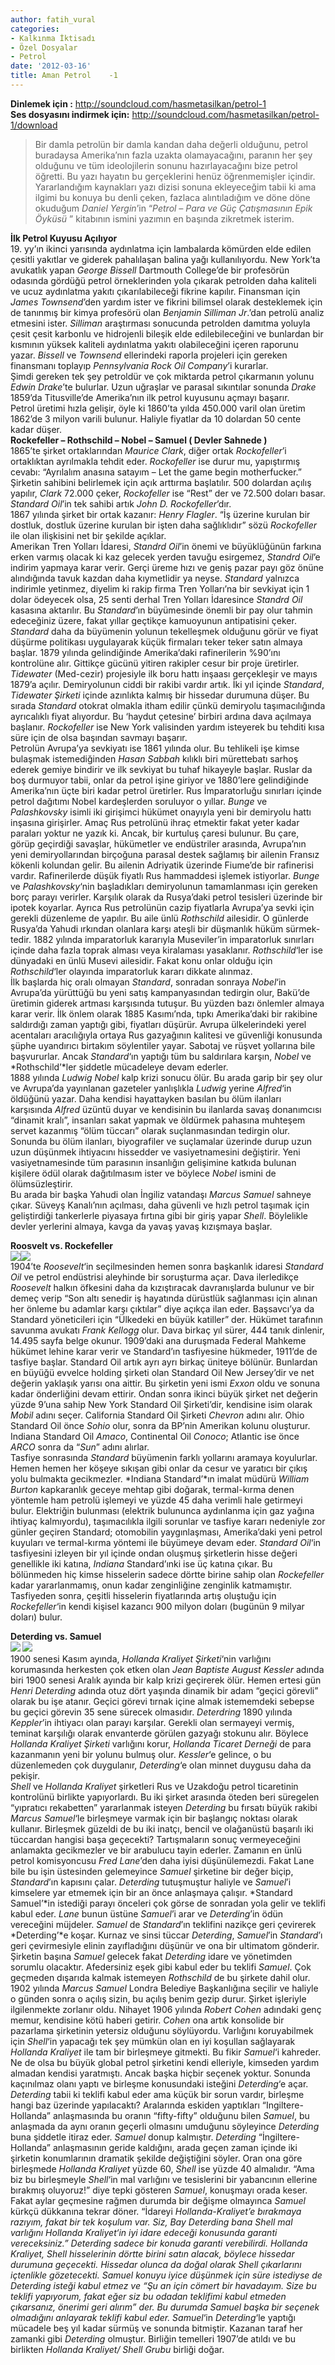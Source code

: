 ```yaml
---
author: fatih_vural
categories:
- Kalkınma İktisadı
- Özel Dosyalar
- Petrol
date: '2012-03-16'
title: Aman Petrol    -1
---
```


**Dinlemek için :** <http://soundcloud.com/hasmetasilkan/petrol-1>  
**Ses dosyasını indirmek için:** <http://soundcloud.com/hasmetasilkan/petrol-1/download>

> Bir damla petrolün bir damla kandan daha değerli olduğunu, petrol buradaysa Amerika’nın fazla uzakta olamayacağını, paranın her şey olduğunu ve tüm ideolojilerin sonunu hazırlayacağını bize petrol öğretti. Bu yazı hayatın bu gerçeklerini henüz öğrenmemişler içindir. Yararlandığım kaynakları yazı dizisi sonuna ekleyeceğim tabii ki ama ilgimi bu konuya bu denli çeken, fazlaca alıntıladığım ve döne döne okuduğum *Daniel Yergin*’in “*Petrol – Para ve Güç Çatışmasının Epik Öyküsü* ” kitabının ismini yazımın en başında zikretmek isterim.

   
**İlk Petrol Kuyusu Açılıyor**  
19\. yy’ın ikinci yarısında aydınlatma için lambalarda kömürden elde edilen çesitli yakıtlar ve giderek pahalılaşan balina yağı kullanılıyordu. New York’ta avukatlık yapan *George Bissell* Dartmouth College’de bir profesörün odasında gördüğü petrol örneklerinden yola çıkarak petrolden daha kaliteli ve ucuz aydınlatma yakıtı çıkarılabileceği fikrine kapılır. Finansman için *James Townsend*’den yardım ister ve fikrini bilimsel olarak desteklemek için de tanınmış bir kimya profesörü olan *Benjamin Silliman Jr*.’dan petrolü analiz etmesini ister. *Silliman* araştırması sonucunda petrolden damıtma yoluyla çesit çesit karbonlu ve hidrojenli bileşik elde edilebileceğini ve bunlardan bir kısmının yüksek kaliteli aydınlatma yakıtı olabileceğini içeren raporunu yazar. *Bissell* ve *Townsend* ellerindeki raporla projeleri için gereken finansmanı toplayıp *Pennsylvania Rock Oil Company*’i kurarlar.  
Şimdi gereken tek şey petroldür ve çok miktarda petrol çıkarmanın yolunu *Edwin Drake*’te bulurlar. Uzun uğraşlar ve parasal sıkıntılar sonunda *Drake* 1859’da Titusville’de Amerika’nın ilk petrol kuyusunu açmayı başarır.  
Petrol üretimi hızla gelişir, öyle ki 1860’ta yılda 450.000 varil olan üretim 1862’de 3 milyon varili bulunur. Haliyle fiyatlar da 10 dolardan 50 cente kadar düşer.  
**Rockefeller – Rothschild – Nobel – Samuel ( Devler Sahnede )**  
1865’te şirket ortaklarından *Maurice Clark*, diğer ortak *Rockofeller*’i ortaklıktan ayrılmakla tehdit eder. *Rockofeller* ise durur mu, yapıştırmış cevabı: “Ayrılalım anasına satayım – Let the game begin motherfucker.” Şirketin sahibini belirlemek için açık arttırma başlatılır. 500 dolardan açılış yapılır, *Clark* 72.000 çeker, *Rockofeller* ise “Rest” der ve 72.500 doları basar. *Standard Oil*’in tek sahibi artık *John D. Rockofeller*’dır.  
1867 yılında şirket bir ortak kazanır: *Henry Flagler*. “İş üzerine kurulan bir dostluk, dostluk üzerine kurulan bir işten daha sağlıklıdır” sözü *Rockofeller* ile olan ilişkisini net bir şekilde açıklar.  
Amerikan Tren Yolları İdaresi, *Standrd Oil*’in önemi ve büyüklüğünün farkına erken varmış olacak ki kaz gelecek yerden tavuğu esirgemez, *Standrd Oil*’e indirim yapmaya karar verir. Gerçi üreme hızı ve geniş pazar payı göz önüne alındığında tavuk kazdan daha kıymetlidir ya neyse. *Standard* yalnızca indirimle yetinmez, diyelim ki rakip firma Tren Yolları’na bir sevkiyat için 1 dolar ödeyecek olsa, 25 senti derhal Tren Yolları İdaresince *Standrd Oil* kasasına aktarılır. Bu *Standard*’ın büyümesinde önemli bir pay olur tahmin edeceğiniz üzere, fakat yıllar geçtikçe kamuoyunun antipatisini çeker.  
*Standard* daha da büyümenin yolunun tekelleşmek olduğunu görür ve fiyat düşürme politikası uygulayarak küçük firmaları teker teker satın almaya başlar. 1879 yılında gelindiğinde Amerika’daki rafinerilerin %90’ını kontrolüne alır. Gittikçe gücünü yitiren rakipler cesur bir proje üretirler. *Tidewater* (Med-cezir) projesiyle ilk boru hattı inşaası gerçekleşir ve mayıs 1879’a açılır. Demiryolunun ciddi bir rakibi vardır artık. İki yıl içinde *Standard*, *Tidewater Şirketi* içinde azınlıkta kalmış bir hissedar durumuna düşer. Bu sırada *Standard* otokrat olmakla itham edilir çünkü demiryolu taşımacılığında ayrıcalıklı fiyat alıyordur. Bu ‘haydut çetesine’ birbiri ardına dava açılmaya başlanır. *Rockofeller* ise New York valisinden yardım isteyerek bu tehditi kısa süre için de olsa başından savmayı başarır.  
Petrolün Avrupa’ya sevkiyatı ise 1861 yılında olur. Bu tehlikeli işe kimse bulaşmak istemediğinden *Hasan Sabbah* kılıklı biri mürettebatı sarhoş ederek gemiye bindirir ve ilk sevkiyat bu tuhaf hikayeyle başlar. Ruslar da boş durmuyor tabii, onlar da petrol işine giriyor ve 1880’lere gelindiğinde Amerika’nın üçte biri kadar petrol üretirler. Rus İmparatorluğu sınırları içinde petrol dağıtımı Nobel kardeşlerden soruluyor o yıllar. *Bunge* ve *Palashkovsky* isimli iki girişimci hükümet onayıyla yeni bir demiryolu hattı inşasına girişirler. Amaç Rus petrolünü ihraç etmektir fakat yeter kadar paraları yoktur ne yazık ki. Ancak, bir kurtuluş çaresi bulunur. Bu çare, görüp geçirdiği savaşlar, hükümetler ve endüst­riler arasında, Avrupa’nın yeni demiryollarından birçoğuna parasal destek sağlamış bir ailenin Fransız kökenli kolundan gelir. Bu ailenin Adriyatik üzerinde Fiume’de bir rafinerisi vardır. Rafinerilerde düşük fiyatlı Rus hammaddesi işlemek istiyorlar. *Bunge* ve *Palashkovsky*‘nin baş­ladıkları demiryolunun tamamlanması için gereken borç parayı verirler. Karşılık olarak da Rus­ya’daki petrol tesisleri üzerinde bir ipotek koyarlar. Ayrıca Rus petrolünün cazip fiyatlarla Avru­pa’ya sevki için gerekli düzenleme de yapılır. Bu aile ünlü *Rothschild* ailesidir. O günlerde Rusya’da Yahudi ırkından olanlara karşı ateşli bir düşmanlık hüküm sürmek­tedir. 1882 yılında imparatorluk kararıyla Museviler’in imparatorluk sınırları içinde daha fazla toprak alması veya kiralaması yasaklanır. *Rothschild*‘ler ise dünyadaki en ünlü Musevi ailesidir. Fakat konu onlar olduğu için *Rothschild*‘ler olayında imparatorluk kararı dikkate alınmaz.  
İlk başlarda hiç oralı olmayan *Standard*, sonradan sonraya *Nobel*‘in Avrupa’da yürüttüğü bu yeni satış kampanyasından te­dirgin olur, Bakü’de üretimin giderek artması karşısında tutuşur. Bu yüz­den bazı önlemler almaya karar verir. İlk ön­lem olarak 1885 Kasımı’nda, tıpkı Amerika’daki bir rakibine saldırdığı zaman yaptığı gibi, fiyat­ları düşürür. Avrupa ülkelerindeki yerel acentaları aracılığıyla ortaya Rus gazyağının kalitesi ve güvenliği konusunda şüphe uyandırıcı birtakım söylentiler yayar. Sabotaj ve rüşvet yollarına bile başvururlar. Ancak *Standard*‘ın yaptığı tüm bu saldırılara karşın, *Nobel* ve *Rothschild’*ler şiddet­le mücadeleye devam ederler.  
1888 yılında *Ludwig Nobel* kalp krizi sonucu ölür. Bu arada garip bir şey olur ve Avrupa’da yayınlanan gazeteler yanlışlıkla *Ludwig* yerine *Alfred*‘in öldüğünü yazar. Daha kendisi hayattayken basılan bu ölüm ilanları karşısında *Alf­red* üzüntü duyar ve kendisinin bu ilanlarda savaş donanımcısı “dinamit kralı”, insanları sakat yapmak ve öldürmek pahasına muhteşem servet kazanmış “ölüm tüccarı” olarak suçlanmasın­dan tedirgin olur. Sonunda bu ölüm ilanları, biyografiler ve suçlamalar üzerinde durup uzun uzun düşünmek ihtiyacını hissedder ve vasiyetnamesini değiştirir. Yeni vasiyetnamesinde tüm parasının insanlığın gelişimine katkıda bulunan kişilere ödül olarak dağıtılmasım ister ve böylece *Nobel* ismini de ölümsüzleştirir.  
Bu arada bir başka Yahudi olan İngiliz vatandaşı *Marcus Samuel* sahneye çıkar. Süveyş Kanalı’nın açılması, daha güvenli ve hızlı petrol taşımak için geliştirdiği tankerlerle piyasaya fırtına gibi bir giriş yapar *Shell*. Böylelikle devler yerlerini almaya, kavga da yavaş yavaş kızışmaya başlar.  
   
**Roosvelt vs. Rockefeller**  
![](http://miltonnewsdaily.com/wp-content/uploads/2011/02/theodore-roosevelt.jpg)![](http://www.freeinfosociety.com/media/images/989.jpg)  
1904’te *Roosevelt*‘in seçilmesinden hemen sonra başkanlık idaresi *Standard* *Oil* ve petrol endüstrisi aleyhinde bir soruşturma açar. Dava ilerledikçe *Roosevelt* halkın öfkesini daha da kızıştıracak davranışlarda bulunur ve bir demeç verip “Son altı senedir iş hayatında dürüstlük sağlanması için alınan her önleme bu adamlar karşı çıktılar” diye açıkça ilan eder. Başsavcı’ya da Standard yöneticileri için “Ülkedeki en büyük katiller” der. Hükümet tarafının savunma avukatı *Frank Kellogg* olur. Dava birkaç yıl sürer, 444 tanık dinlenir, 14.495 sayfa belge okunur. 1909’daki ana duruşmada Federal Mahkeme hükümet lehine karar verir ve Standard’ın tasfiyesine hükmeder, 1911’de de tasfiye başlar. Standard Oil artık ayrı ayrı birkaç üniteye bölünür. Bunlardan en büyüğü evvelce hol­ding şirketi olan Standard Oil New Jersey’dir ve net değerin yaklaşık yarısı ona aittir. Bu şirketin yeni ismi *Exxon* oldu ve sonuna kadar önderliğini devam ettirir. Ondan sonra ikinci büyük şir­ket net değerin yüzde 9’una sahip New York Standard Oil Şirketi’dir, kendisine isim olarak *Mo­bil* adını seçer. California Standard Oil Şirketi *Chevron* adını alır. Ohio Standard Oil önce *Sohio* olur, sonra da BP’nin Amerikan kolunu oluşturur. Indiana Standard Oil *Amaco*, Continental Oil *Conoco*; Atlantic ise önce *ARCO* sonra da “*Sun*” adını alırlar.  
Tasfiye sonrasında *Standard* büyümenin farklı yollarını aramaya koyulurlar. Hemen hemen her köşeye sıkışan gibi onlar da cesur ve yaratıcı bir çıkış yolu bulmakta gecikmezler. *Indiana Standard’*ın imalat müdürü *William Burton* kapkaranlık geceye mehtap gibi doğarak, termal-kırma denen yöntemle ham petrolü işlemeyi ve yüzde 45 daha verimli hale getirmeyi bulur. Elektriğin bulunması (elektrik bulununca aydınlanma için gaz yağına ihtiyaç kalmıyordu), taşımacılıkla ilgili sorunlar ve tasfiye kararı nedeniyle zor günler geçiren Standard; otomobilin yaygınlaşması, Amerika’daki yeni petrol kuyuları ve termal-kırma yöntemi ile büyümeye devam eder. *Standard Oil*‘in tasfiyesini izleyen bir yıl içinde ondan oluşmuş şirketle­rin hisse değeri genellikle iki katına, *Indiana* Standard’ınki ise üç katına çıkar. Bu bölünmeden hiç kimse hisselerin sadece dörtte birine sahip olan *Rockefeller* kadar yararlanmamış, onun ka­dar zenginliğine zenginlik katmamıştır. Tasfiyeden sonra, çeşitli hisselerin fiyatlarında artış oluş­tuğu için *Rockefeller*‘in kendi kişisel kazancı 900 milyon doları (bugünün 9 milyar doları) bulur.  
   
**Deterding vs. Samuel**  
**![](http://upload.wikimedia.org/wikipedia/commons/thumb/d/dd/Bundesarchiv_Bild_183-1985-0723-500,_Alfred_Rosenberg.jpg/170px-Bundesarchiv_Bild_183-1985-0723-500,_Alfred_Rosenberg.jpg) ![](http://images.npg.org.uk/264_325/5/4/mw179354.jpg)**   
1900 senesi Kasım ayında, *Hollanda Kraliyet Şirketi*‘nin varlığını korumasında herkesten çok et­ken olan *Jean Baptiste* *August Kessler* adında biri 1900 se­nesi Aralık ayında bir kalp krizi geçirerek ölür. Hemen ertesi gün *Henri Deterding* adında otuz dört yaşında dinamik bir adam “geçici görevli” olarak bu işe atanır. Geçici görevi tırnak içine almak istememdeki sebepse bu geçici görevin 35 sene sürecek olmasıdır. *Deterdring* 1890 yılında *Keppler*’in ihtiyacı olan parayı karşılar. Gerekli olan sermayeyi vermiş, teminat karşılığı olarak envanterde görülen gazyağı stokunu alır. Böylece *Hollanda Kraliyet Şirketi* varlığını korur, *Hollanda Ticaret Derneği* de para kazanmanın yeni bir yolunu bul­muş olur. *Kessler*‘e gelince, o bu düzenlemeden çok duygulanır, *Deterding*‘e olan min­net duygusu daha da pekişir.  
*Shell* ve *Hollanda Kraliyet* şirketleri Rus ve Uzakdoğu petrol ticaretinin kontrolünü birlikte yapı­yorlardı. Bu iki şirket arasında öteden beri süregelen “yıpratıcı rekabetten” yararlanmak isteyen *Deterding* bu fırsatı büyük rakibi *Marcus Samuel*‘le birleşmeye varmak için bir başlangıç nokta­sı olarak kullanır. Birleşmek güzeldi de bu iki inatçı, bencil ve olağanüstü başarılı iki tüccardan hangisi başa geçecekti? Tartışmaların sonuç vermeyeceğini anlamakta gecikmezler ve bir arabulucu tayin ederler. Zamanın en ünlü petrol komisyoncusu *Fred Lane*’den daha iyisi düşünülemezdi. Fakat Lane bile bu işin üstesinden gelemeyince *Samuel* şirketine bir değer biçip, *Standard*’ın kapısını çalar. *Deterding* tutuşmuştur haliyle ve *Samuel*’i kimselere yar etmemek için bir an önce anlaşmaya çalışır. *Standard Samuel’*in istediği parayı önceleri çok görse de sonradan yola gelir ve teklifi kabul eder. *Lane* bunun üstüne *Samuel*’i arar ve *Deterding*’in ödün vereceğini müjdeler. *Samuel* de *Standard*’ın teklifini nazikçe geri çevirerek *Deterding’*e koşar. Kurnaz ve sinsi tüccar *Deterding*, *Samuel*’in *Standard*’ı geri çevirmesiyle elinin zayıfladığını düşünür ve ona bir ultimatom gönderir. Şirketin başına *Samuel* gelecek fakat *Deterding* idare ve yönetimden sorumlu olacaktır. Afedersiniz eşek gibi kabul eder bu teklifi *Samuel*. Çok geçmeden dışarıda kalmak istemeyen *Rothschild* de bu şirkete dahil olur.  
1902 yılında *Marcus Samuel* Londra Belediye Başkanlığına seçilir ve haliyle o günden sonra o açılış sizin, bu açılış benim gezip durur. Şirket işleriyle ilgilenmekte zorlanır oldu. Nihayet 1906 yılında *Robert Cohen* adındaki genç memur, kendisine kötü haberi getirir. *Cohen* ona artık konsolide bir pazarlama şirketinin yeter­siz olduğunu söylüyordu. Varlığını koruyabilmek için *Shell*‘in yapacağı tek şey mümkün olan en iyi koşullan sağlayarak *Hollanda Kraliyet* ile tam bir birleşmeye gitmekti. Bu fikir *Samuel*‘i kah­reder. Ne de olsa bu büyük global petrol şirketini kendi elleriyle, kimseden yardım almadan kendisi yaratmıştı. Ancak başka hiçbir seçenek yoktur. Sonunda kaçınılmaz olanı yaptı ve birleş­me konusundaki isteğini *Deterding*‘e açar. *Deterding* tabii ki teklifi kabul eder ama küçük bir sorun vardır, birleşme hangi baz üze­rinde yapılacaktı? Aralarında eskiden yaptıkları “Ingiltere-Hollanda” anlaşmasında bu oranın “fifty-fifty” olduğunu bilen *Samuel*, bu anlaşmada da aynı oranın geçerli olmasını umduğunu söyleyince *Deterding* buna şiddetle itiraz eder. *Samuel* donup kalmıştır. *Deterding* “İngiltere- Hollanda” anlaşmasının geride kaldığını, arada geçen zaman içinde iki şirketin konumlarının dramatik şekilde değiştiğini söyler. Oran ona göre birleşmede *Hollanda Kraliyet* yüzde 60, *Shell* ise yüzde 40 almalıdır. “Ama biz bu birleşmeyle *Shell*‘in mal varlığını ve tesislerini bir ya­bancının ellerine bırakmış oluyoruz!” diye tepki gösteren *Samuel*, konuşmayı orada keser. Fakat aylar geçmesine rağmen durumda bir değişme olmayınca *Samuel* kürkçü dükkanına tekrar döner. “İdareyi *Hollanda-Kraliyet’*e bırakmaya razıyım, fakat bir tek koşulum var. Siz, Bay *Deterding* bana *Shell* mal varlığını *Hollanda Kraliyet*‘in iyi idare edece­ği konusunda garanti vereceksiniz.” *Deterding* sadece bir konuda garanti verebilirdi. *Hollanda Kraliyet*, *Shell* hisselerinin dört­te birini satın alacak, böylece hissedar durumuna geçecekti. Hissedar olunca da doğal olarak *Shell* çıkarlarını içtenlikle gözetecekti. *Samuel* konuyu iyice düşünmek için süre istediyse de *Deterding* isteği kabul etmez ve “Şu an için cömert bir havadayım. Size bu teklifi yapıyorum, fakat eğer siz bu odadan teklifimi kabul etmeden çıkarsanız, önerimi geri alırım” der. Bu du­rumda *Samuel* başka bir seçenek olmadığını anlayarak teklifi kabul eder*. Samuel*‘in *Deterding*‘le yaptığı mücadele beş yıl kadar sürmüş ve sonunda bitmiştir. Kazanan taraf her zamanki gibi *Deterding* olmuştur. Birliğin temelleri 1907’de atıldı ve bu birlikten *Hollanda Kraliyet/ Shell Grubu* birliği doğar.